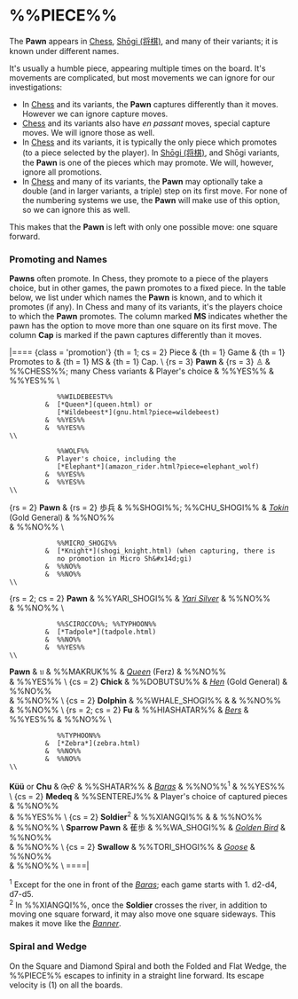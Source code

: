 # %%PIECE%%

The **Pawn** appears in [Chess](#wiki), 
[Sh&#x14d;gi (&#x5c06;&#x68cb;)](#wiki:Shogi), and many of their
variants; it is known under different names.

It's usually a humble piece, appearing multiple times on the board.
It's movements are complicated, but most movements we can ignore
for our investigations:

* In [Chess](#wiki) and its variants, the **Pawn** captures differently
  than it moves. However we can ignore capture moves.
* [Chess](#wiki) and its variants also have *en passant* moves, special
  capture moves. We will ignore those as well.
* In [Chess](#wiki) and its variants, it is typically the only piece
  which promotes (to a piece selected by the player). In
  [Sh&#x14d;gi (&#x5c06;&#x68cb;)](#wiki:Shogi), and Sh&#x14d;gi
  variants, the **Pawn** is one of the pieces which may promote.
  We will, however, ignore all promotions.
* In [Chess](#wiki) and many of its variants, the **Pawn** may optionally
  take a double (and in larger variants, a triple) step on its first
  move. For none of the numbering systems we use, the **Pawn** will
  make use of this option, so we can ignore this as well.

This makes that the **Pawn** is left with only one possible move:
one square forward.

### Promoting and Names

**Pawns** often promote. In Chess, they promote to a piece of the
players choice, but in other games, the pawn promotes to a fixed piece.
In the table below, we list under which names the **Pawn** is known, 
and to which it promotes (if any). In Chess and many of its variants,
it's the players choice to which the **Pawn** promotes. The column
marked **MS** indicates whether the pawn has the option to move more than
one square on its first move. The column **Cap** is marked if the pawn
captures differently than it moves.

|====
{class = 'promotion'}
{th = 1; cs = 2} Piece &
{th = 1} Game  &
{th = 1} Promotes to &
{th = 1} MS &
{th = 1} Cap. \\
{rs = 3} **Pawn** & {rs = 3} &#x2659;
             &  %%CHESS%%; many Chess variants
             &  Player's choice
             &  %%YES%% 
             &  %%YES%%                                                      \\

                %%WILDEBEEST%%
             &  [*Queen*](queen.html) or
                [*Wildebeest*](gnu.html?piece=wildebeest)
             &  %%YES%% 
             &  %%YES%%                                                      \\

                %%WOLF%%
             &  Player's choice, including the
                [*Elephant*](amazon_rider.html?piece=elephant_wolf)
             &  %%YES%% 
             &  %%YES%%                                                      \\
{rs = 2} **Pawn** & {rs = 2} &#x6B69;&#x5175;
             &  %%SHOGI%%; %%CHU_SHOGI%%
             &  [*Tokin*](gold_general.html?piece=tokin) (Gold General)
             &  %%NO%%  
             &  %%NO%%                                                       \\

                %%MICRO_SHOGI%%
             &  [*Knight*](shogi_knight.html) (when capturing, there is
                no promotion in Micro Sh&#x14d;gi)
             &  %%NO%%  
             &  %%NO%%                                                       \\
{rs = 2; cs = 2} **Pawn**
             &  %%YARI_SHOGI%%
             &  [*Yari Silver*](yari_silver.html)
             &  %%NO%%  
             &  %%NO%%                                                       \\

                %%SCIROCCO%%; %%TYPHOON%%
             &  [*Tadpole*](tadpole.html)
             &  %%NO%%  
             &  %%YES%%                                                      \\
**Pawn** & &#x0E1A;
             &  %%MAKRUK%%
             &  [*Queen*](ferz.html?piece=queen) (Ferz)
             &  %%NO%%  
             &  %%YES%%                                                      \\
{cs = 2} **Chick**    &  %%DOBUTSU%%
             &  [*Hen*](gold_general.html?piece=dobutsu_hen) (Gold General)
             &  %%NO%%  
             &  %%NO%%                                                       \\
{cs = 2} **Dolphin**  &  %%WHALE_SHOGI%%
             &
             &  %%NO%%  
             &  %%NO%%                                                       \\
{rs = 2; cs = 2} **Fu**
             &  %%HIASHATAR%%
             &  [*Bers*](queen.html?piece=pers)
             &  %%YES%%
             &  %%NO%%                                                       \\

                %%TYPHOON%%
             &  [*Zebra*](zebra.html)
             &  %%NO%%  
             &  %%NO%%                                                       \\
**K&#x00FC;&#x00FC;** or **Chu**
             &  <span class = "mongolian">&#x182C;&#x1826;&#x1826;</span>
             &  %%SHATAR%%
             &  [*Baras*](dragon_king.html?piece=baras)
             &  %%NO%%<sup>1</sup>
             &  %%YES%%                                                      \\
{cs = 2} **Medeq**
             &  %%SENTEREJ%%
             &  Player's choice of captured pieces
             &  %%NO%%  
             &  %%YES%%                                                      \\
{cs = 2} **Soldier**<sup>2</sup>
             &  %%XIANGQI%%
             &
             &  %%NO%%  
             &  %%NO%%                                                       \\
**Sparrow Pawn** & &#x8411;&#x6B69;
             &  %%WA_SHOGI%%
             &  [*Golden Bird*](gold_general.html?piece=golden_bird)
             &  %%NO%%  
             &  %%NO%%                                                       \\
{cs = 2} **Swallow**
             &  %%TORI_SHOGI%%
             &  [*Goose*](goose.html)
             &  %%NO%%  
             &  %%NO%%                                                       \\
====|

<sup>1</sup> Except for the one in front of the
             [*Baras*](dragon_king.html?piece=baras); each game starts
             with 1. d2-d4, d7-d5.<br>
<sup>2</sup> In %%XIANGQI%%, once the **Soldier** crosses the river,
             in addition to moving one square forward, it may also
             move one square sideways. This makes it move like the
             [*Banner*](banner.html).

### Spiral and Wedge

On the Square and Diamond Spiral and both the Folded and Flat Wedge,
the %%PIECE%% escapes to infinity in a straight line forward. Its
escape velocity is \(1\) on all the boards.
